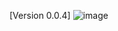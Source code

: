 [Version 0.0.4]
![image](https://github.com/user-attachments/assets/68dddd58-2f96-4552-a6fe-0ecca6fa10b6)
